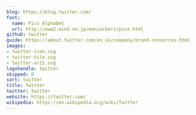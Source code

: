 ```yaml
---
blog: https://blog.twitter.com/
font:
  name: Pico Alphabet
  url: http://www2.wind.ne.jp/maniackers/pico.html
github: twitter
guide: https://about.twitter.com/en_us/company/brand-resources.html
images:
- twitter-icon.svg
- twitter-tile.svg
- twitter-ar21.svg
logohandle: twitter
skipped: 0
sort: twitter
title: Twitter
twitter: twitter
website: https://twitter.com/
wikipedia: https://en.wikipedia.org/wiki/Twitter
---
```

